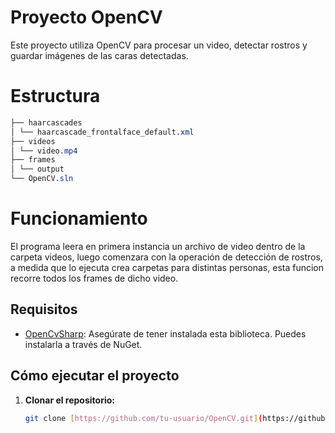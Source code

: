 # Proyecto OpenCV

Este proyecto utiliza OpenCV para procesar un video, detectar rostros y guardar imágenes de las caras detectadas.

# Estructura


```CSS
├── haarcascades
│ └── haarcascade_frontalface_default.xml
├── videos
│ └── video.mp4
├── frames
│ └── output
└── OpenCV.sln
```
# Funcionamiento
El programa leera en primera instancia un archivo de video dentro de la carpeta videos, luego comenzara con la operación de detección de rostros, a medida que lo ejecuta crea carpetas para distintas personas, esta funcion recorre todos los frames de dicho video.

## Requisitos

- [OpenCvSharp](https://github.com/shimat/opencvsharp): Asegúrate de tener instalada esta biblioteca. Puedes instalarla a través de NuGet.

## Cómo ejecutar el proyecto

1. **Clonar el repositorio:**
   ```bash
   git clone [https://github.com/tu-usuario/OpenCV.git](https://github.com/LewanX/OpenCV-Lewandowski.git)https://github.com/LewanX/OpenCV-Lewandowski.git
